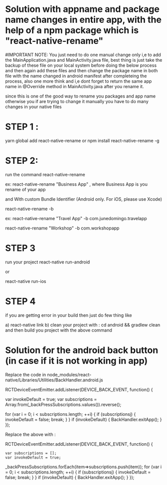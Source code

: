 # Solution with appname and package name changes in entire app, with the help of a npm package which is "react-native-rename"


#IMPORTANT NOTE:
You just need to do one manual change only i,e to add the MainApplication.java and MainActivity.java file, best thing is just take the
backup of these file on your local system before doing the below process and then again add these files and then change the package name
in both file with the name changed in android manifest after completeing the process, also one more think and i,e dont forget to return
the same app name  in  @Override method in MainActivity.java after you rename it.

since this is one of the good way to rename you packages and app name otherwise you if are trying to change it manually you have to do many changes in your native files 


# STEP 1 : 

yarn global add react-native-rename
or
npm install react-native-rename -g


# STEP 2:

run the command  react-native-rename <newName> 

ex: react-native-rename "Business App" , where Business App  is you rename of your app

and With custom Bundle Identifier (Android only. For iOS, please use Xcode)

react-native-rename <newName> -b <bundleIdentifier>

ex: react-native-rename "Travel App" -b com.junedomingo.travelapp

react-native-rename "Workshop" -b com.workshopapp

# STEP 3

run your project 
react-native run-android 

or 

react-native run-ios

# STEP 4

if you are getting error in your build then just do few thing like

a) react-native link
b) clean your project with  : cd android && gradlew clean
   and then build you project with the above command



# Solution for the android back button (in case if it is not working in app)

Replace the code in node_modules/react-native/Libraries/Utilities/BackHandler.android.js 

RCTDeviceEventEmitter.addListener(DEVICE_BACK_EVENT, function() {

   var invokeDefault = true;
   var subscriptions = Array.from(_backPressSubscriptions.values()).reverse();

  for (var i = 0; i < subscriptions.length; ++i) {
    if (subscriptions[i]()) {
      invokeDefault = false;
     break;
    }
   }
    if (invokeDefault) {
    BackHandler.exitApp();
  }
});


Replace the above with :

RCTDeviceEventEmitter.addListener(DEVICE_BACK_EVENT, function() {

    var subscriptions = [];
    var invokeDefault = true;

_backPressSubscriptions.forEach(item=>subscriptions.push(item));
   for (var i = 0; i < subscriptions.length; ++i) {
    if (subscriptions[i]()) {
    invokeDefault = false;
    break;
   }
  }
    if (invokeDefault) {
    BackHandler.exitApp();
  }
});
